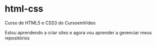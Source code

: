 # html-css
 Curso de HTML5 e CSS3 do CursoemVideo
 
Estou aprendendo a criar sites e agora vou aprender a gerenciar meus repositórios 